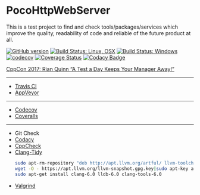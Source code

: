 # PocoHttpWebServer

This is a test project to find and check tools/packages/services which improve the quality, readability of code and reliable of the future product at all.

[![GitHub version](https://badge.fury.io/gh/SMelanko%2FPocoHttpWebServer.svg)](https://badge.fury.io/gh/SMelanko%2FPocoHttpWebServer)
[![Build Status: Linux, OSX](https://travis-ci.org/SMelanko/PocoHttpWebServer.svg?branch=master)](https://travis-ci.org/SMelanko/PocoHttpWebServer)
[![Build Status: Windows](https://ci.appveyor.com/api/projects/status/github/SMelanko/PocoHttpWebServer?branch=master&svg=true)](https://ci.appveyor.com/project/SMelanko/PocoHttpWebServer)
[![codecov](https://codecov.io/gh/SMelanko/PocoHttpWebServer/branch/master/graph/badge.svg)](https://codecov.io/gh/SMelanko/PocoHttpWebServer)
[![Coverage Status](https://coveralls.io/repos/github/SMelanko/PocoHttpWebServer/badge.svg?branch=master)](https://coveralls.io/github/SMelanko/PocoHttpWebServer?branch=master)
[![Codacy Badge](https://api.codacy.com/project/badge/Grade/f922034805584ab0be793eb87b13e1ab)](https://www.codacy.com/app/SMelanko/PocoHttpWebServer?utm_source=github.com&amp;utm_medium=referral&amp;utm_content=SMelanko/PocoHttpWebServer&amp;utm_campaign=Badge_Grade)


[CppCon 2017: Rian Quinn “A Test a Day Keeps Your Manager Away!”](https://youtu.be/KdJhQuycD78)

---

- [Travis CI](https://travis-ci.org)
- [AppVeyor](https://www.appveyor.com)

---

- [Codecov](https://codecov.io)
- [Coveralls](https://coveralls.io)

---

- Git Check
- [Codacy](https://app.codacy.com)
- [CppCheck](http://cppcheck.sourceforge.net)
- [Clang-Tidy](http://apt.llvm.org/)
  ``` bash
  sudo apt-rm-repository "deb http://apt.llvm.org/artful/ llvm-toolchain-artful-6.0 main"
  wget -O - https://apt.llvm.org/llvm-snapshot.gpg.key|sudo apt-key add -
  sudo apt-get install clang-6.0 lldb-6.0 clang-tools-6.0
  ```
- [Valgrind](http://valgrind.org)
